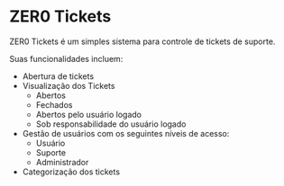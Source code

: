 ZER0 Tickets
===================

ZER0 Tickets é um simples sistema para controle de tickets de suporte.

Suas funcionalidades incluem:

- Abertura de tickets
- Visualização dos Tickets
  - Abertos
  - Fechados
  - Abertos pelo usuário logado
  - Sob responsabilidade do usuário logado
- Gestão de usuários com os seguintes níveis de acesso:
  - Usuário
  - Suporte
  - Administrador
- Categorização dos tickets